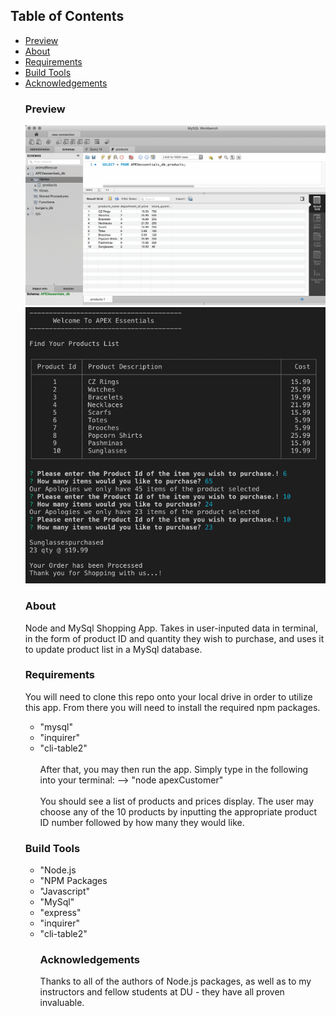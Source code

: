 ## Table of Contents
<ul>
<li><a href="#preview">Preview</a></li>
<li><a href="#about">About</a></li>
<li><a href="#requirements">Requirements</a></li>
<li><a href="#build-tools">Build Tools</a></li>
<li><a href="#acknowledgements">Acknowledgements</a></li>

### Preview
![preview](https://github.com/sstott09/Node-MySQL/blob/master/media/APEXessentials_DB%20-%20MySQL.png)
![preview](https://github.com/sstott09/Node-MySQL/blob/master/media/apex-essentials-customer-transaction.png)

### About
Node and MySql Shopping App. Takes in user-inputed data in terminal, in the form of product ID and quantity they wish to purchase, and uses it to update product list in a MySql database.

### Requirements
 You will need to clone this repo onto your local drive in order to utilize this app. From there you will need to install the required npm packages. 

 * "mysql"
 * "inquirer"
 * "cli-table2"
<br></br>
After that, you may then run the app. Simply type in the following into your terminal: --> "node apexCustomer"
<br></br>
You should see a list of products and prices display. The user may choose any of the 10 products by inputting the appropriate product ID number followed by how many they would like.

### Build Tools
<ul>
<li>"Node.js</li>
<li>"NPM Packages</li>
<li>"Javascript"</li>
<li>"MySql"</li>
<li>"express"</li>
<li>"inquirer"</li>
<li>"cli-table2"</li>

### Acknowledgements
Thanks to all of the authors of Node.js packages, as well as to my instructors and fellow students at DU - they have all proven invaluable.